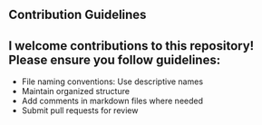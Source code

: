 ## Contribution Guidelines

## I welcome contributions to this repository! Please ensure you follow guidelines:

- File naming conventions: Use descriptive names
- Maintain organized structure
- Add comments in markdown files where needed
- Submit pull requests for review
